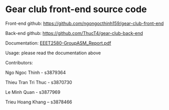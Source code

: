 # Gear club front-end source code

Front-end github: https://github.com/ngongocthinh159/gear-club-front-end

Back-end github: https://github.com/ThucT4/gear-club-back-end


Documentation: [EEET2580-GroupASM_Report.pdf](https://rmiteduau-my.sharepoint.com/:b:/g/personal/s3870730_rmit_edu_vn/EW97I9ST0NNEhjUiCrxxFUQBOtSEpHJszDvOO0JYiBy3uA?e=Xkvhmo)


Usage: please read the documentation above


Contributors:

Ngo Ngoc Thinh - s3879364

Thieu Tran Tri Thuc - s3870730

Le Minh Quan - s3877969

Trieu Hoang Khang – s3878466
